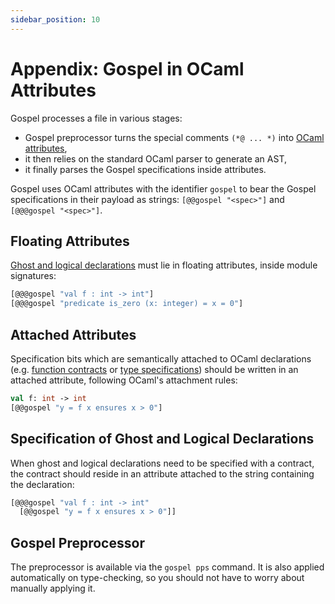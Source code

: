 ```yaml
---
sidebar_position: 10
---
```


# Appendix: Gospel in OCaml Attributes

Gospel processes a file in various stages:

- Gospel preprocessor turns the special comments `(*@ ... *)` into [OCaml
  attributes],
- it then relies on the standard OCaml parser to generate an AST,
- it finally parses the Gospel specifications inside attributes.

[OCaml attributes]: https://caml.inria.fr/pub/docs/manual-ocaml/attributes.html

Gospel uses OCaml attributes with the identifier `gospel` to bear the Gospel
specifications in their payload as strings: `[@@gospel "<spec>"]` and
`[@@@gospel "<spec>"]`.

## Floating Attributes

[Ghost and logical declarations](logical.md) must lie in floating attributes,
inside module signatures:

```ocaml
[@@@gospel "val f : int -> int"]
[@@@gospel "predicate is_zero (x: integer) = x = 0"]
```

## Attached Attributes

Specification bits which are semantically attached to OCaml declarations (e.g.
[function contracts](function-contracts.md) or [type
specifications](type-specifications.md)) should be written in an attached
attribute, following OCaml's attachment rules:

```ocaml
val f: int -> int
[@@gospel "y = f x ensures x > 0"]
```

## Specification of Ghost and Logical Declarations

When ghost and logical declarations need to be specified with a contract, the
contract should reside in an attribute attached to the string containing the
declaration:

```ocaml
[@@@gospel "val f : int -> int"
  [@@gospel "y = f x ensures x > 0"]]
```

## Gospel Preprocessor

The preprocessor is available via the `gospel pps` command. It is also applied
automatically on type-checking, so you should not have to worry about manually
applying it.
